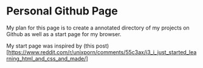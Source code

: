 # Personal Github Page

My plan for this page is to create a annotated directory of my projects on Github as well as a start page for my browser.

My start page was inspired by (this post)[https://www.reddit.com/r/unixporn/comments/55c3ax/i3_i_just_started_learning_html_and_css_and_made/]
